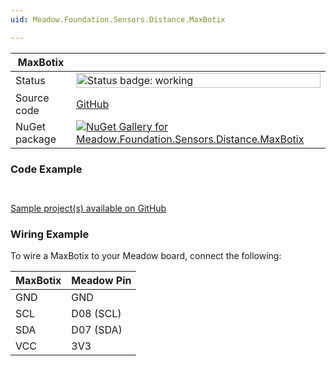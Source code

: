 ```yaml
---
uid: Meadow.Foundation.Sensors.Distance.MaxBotix

---
```


| MaxBotix | |
|--------|--------|
| Status | <img src="https://img.shields.io/badge/Working-brightgreen" style="width: auto; height: -webkit-fill-available;" alt="Status badge: working" /> |
| Source code | [GitHub](https://github.com/WildernessLabs/Meadow.Foundation/tree/main/Source/Meadow.Foundation.Peripherals/Sensors.Distance.MaxBotix) |
| NuGet package | <a href="https://www.nuget.org/packages/Meadow.Foundation.Sensors.Distance.MaxBotix/" target="_blank"><img src="https://img.shields.io/nuget/v/Meadow.Foundation.Sensors.Distance.MaxBotix.svg?label=Meadow.Foundation.Sensors.Distance.MaxBotix" alt="NuGet Gallery for Meadow.Foundation.Sensors.Distance.MaxBotix" /></a> |

### Code Example

```csharp



```

[Sample project(s) available on GitHub](https://github.com/WildernessLabs/Meadow.Foundation/tree/main/Source/Meadow.Foundation.Peripherals/Sensors.Distance.MaxBotix/Samples/MaxBotix_Sample)

### Wiring Example

To wire a MaxBotix to your Meadow board, connect the following:

| MaxBotix  | Meadow Pin  |
|---------|-------------|
| GND     | GND         |
| SCL     | D08 (SCL)   |
| SDA     | D07 (SDA)   |
| VCC     | 3V3         |
